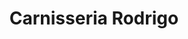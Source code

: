 ---
title: "Carnisseria Rodrigo"
url: /lhospitalet-de-llobregat/carnisseria-rodrigo/
shop: carnicero
---